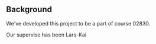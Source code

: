 ## Background
We've developed this project to be a part of course 02830.

Our supervise has been Lars-Kai